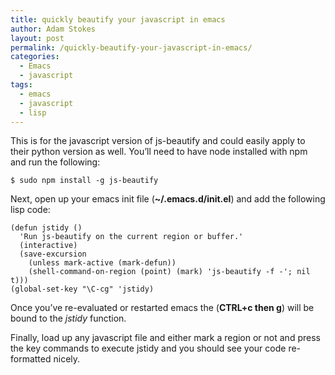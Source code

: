 ```yaml
---
title: quickly beautify your javascript in emacs
author: Adam Stokes
layout: post
permalink: /quickly-beautify-your-javascript-in-emacs/
categories:
  - Emacs
  - javascript
tags:
  - emacs
  - javascript
  - lisp
---
```

This is for the javascript version of js-beautify and could easily apply to their python version as well. You&#8217;ll need to have node installed with npm and run the following:

    $ sudo npm install -g js-beautify
    

Next, open up your emacs init file (**~/.emacs.d/init.el**) and add the following lisp code:

    (defun jstidy ()
      'Run js-beautify on the current region or buffer.'
      (interactive)
      (save-excursion
        (unless mark-active (mark-defun))
        (shell-command-on-region (point) (mark) 'js-beautify -f -'; nil t)))
    (global-set-key "\C-cg" 'jstidy)
    

Once you&#8217;ve re-evaluated or restarted emacs the (**CTRL+c then g**) will be bound to the *jstidy* function.

Finally, load up any javascript file and either mark a region or not and press the key commands to execute jstidy and you should see your code re-formatted nicely.